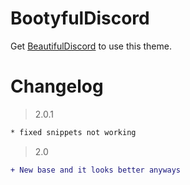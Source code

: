 # BootyfulDiscord
Get [BeautifulDiscord](https://github.com/leovoel/BeautifulDiscord) to use this theme.

Changelog
=========

>2.0.1
```patch
* fixed snippets not working
```

>2.0
```patch
+ New base and it looks better anyways
```
